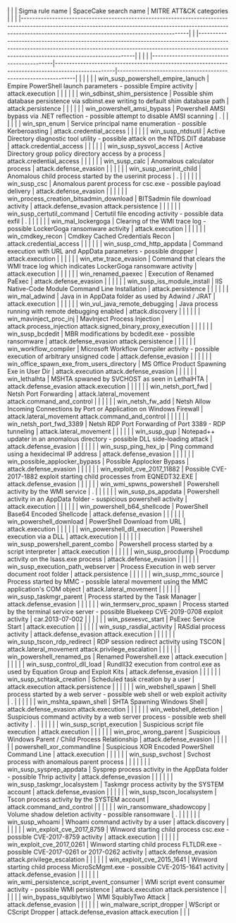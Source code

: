 | | | Sigma rule name                           | SpaceCake search name                                                                             | MITRE ATT&CK categories                                       | | |
|-----------------------------------------------------------------------------------------------------------------------------------------------------------------------------------------------------------------------|
| |-------------------------------------------------------------------------------------------------------------------------------------------------------------------------------------------------------------------| |
| | |-------------------------------------------|---------------------------------------------------------------------------------------------------|---------------------------------------------------------------| | |
| | | win_susp_powershell_empire_lanuch         |  Empire PowerShell launch parameters - possible Empire activity                                   | attack.execution                                              | | |
| | | win_sdbinst_shim_persistence              |  Possible shim database persistence via sdbinst.exe writing to default shim database path         | attack.persistence                                            | | |
| | | win_powershell_amsi_bypass                |  Powershell AMSI bypass via .NET reflection - possible attempt to disable AMSI scanning           | .                                                             | | |
| | | win_spn_enum                              |  Service principal name enumeration - possible Kerberoasting                                      | attack.credential_access                                      | | |
| | | win_susp_ntdsutil                         | Active Directory diagnostic tool utility - possible attack on the NTDS.DIT database               | attack.credential_access                                      | | |
| | | win_susp_sysvol_access                    | Active Directory group policy directory access by a process                                       | attack.credential_access                                      | | |
| | | win_susp_calc                             | Anomalous calculator process                                                                      | attack.defense_evasion                                        | | |
| | | win_susp_userinit_child                   | Anomalous child process started by the userinit process                                           | .                                                             | | |
| | | win_susp_csc                              | Anomalous parent process for csc.exe - possible payload delivery                                  | attack.defense_evasion                                        | | |
| | | win_process_creation_bitsadmin_download   | BITSadmin file download activity                                                                  | attack.defense_evasion     attack.persistence                 | | |
| | | win_susp_certutil_command                 | Certutil file encoding activity - possible data exfil                                             | .                                                             | | |
| | | win_mal_lockergoga                        | Clearing of the WMI trace log - possible LockerGoga ransomware activity                           | attack.execution                                              | | |
| | | win_cmdkey_recon                          | Cmdkey Cached Credentials Recon                                                                   | attack.credential_access                                      | | |
| | | win_susp_cmd_http_appdata                 | Command execution with URL and AppData parameters - possible dropper                              | attack.execution                                              | | |
| | | win_etw_trace_evasion                     | Command that clears the WMI trace log which indicates LockerGoga ransomware activity              | attack.execution                                              | | |
| | | win_renamed_paexec                        | Execution of Renamed PaExec                                                                       | attack.defense_evasion                                        | | |
| | | win_susp_iss_module_install               | IIS Native-Code Module Command Line Installation                                                  | attack.persistence                                            | | |
| | | win_mal_adwind                            | Java in in AppData folder as used by Adwind / JRAT                                                | attack.execution                                              | | |
| | | win_vul_java_remote_debugging             | Java process running with remote debugging enabled                                                | attack.discovery                                              | | |
| | | win_mavinject_proc_inj                    | MavInject Process Injection                                                                       | attack.process_injection attack.signed_binary_proxy_execution | | |
| | | win_susp_bcdedit                          | MBR modifications by bcdedit.exe - possible ransomware                                            | attack.defense_evasion attack.persistence                     | | |
| | | win_workflow_compiler                     | Microsoft Workflow Compiler activity - possible execution of arbitrary unsigned code              | attack.defense_evasion                                        | | |
| | | win_office_spawn_exe_from_users_directory | MS Office Product Spawning Exe in User Dir                                                        | attack.execution attack.defense_evasion                       | | |
| | | win_lethalhta                             | MSHTA spwaned by SVCHOST as seen in LethalHTA                                                     | attack.defense_evasion attack.execution                       | | |
| | | win_netsh_port_fwd                        | Netsh  Port Forwarding                                                                            | attack.lateral_movement attack.command_and_control            | | |
| | | win_netsh_fw_add                          | Netsh Allow Incoming Connections by Port or Application on Windows Firewall                       | attack.lateral_movement attack.command_and_control            | | |
| | | win_netsh_port_fwd_3389                   | Netsh RDP Port Forwarding of Port 3389 - RDP tunneling                                            | attack.lateral_movement                                       | | |
| | | win_susp_gup                              | Notepad++ updater in an anomalous directory - possible DLL side-loading attack                    | attack.defense_evasion                                        | | |
| | | win_susp_ping_hex_ip                      | Ping command using a hexidecimal IP address                                                       | attack.defense_evasion                                        | | |
| | | win_possible_applocker_bypass             | Possible Applocker Bypass                                                                         | attack.defense_evasion                                        | | |
| | | win_exploit_cve_2017_11882                | Possible CVE-2017-1882 exploit starting child processes from EQNEDT32.EXE                         | attack.defense_evasion                                        | | |
| | | win_wmi_spwns_powershell                  | Powershell activity by the WMI service                                                            | .                                                             | | |
| | | win_susp_ps_appdata                       | Powershell activity in an AppData folder - suspicious powershell activity                         | attack.execution                                              | | |
| | | win_powershell_b64_shellcode              | PowerShell Base64 Encoded Shellcode                                                               | attack.defense_evasion                                        | | |
| | | win_powershell_download                   | PowerShell Download from URL                                                                      | attack.execution                                              | | |
| | | win_powershell_dll_execution              | Powershell execution via a DLL                                                                    | attack.execution                                              | | |
| | | win_susp_powershell_parent_combo          | Powershell process started by a script interpreter                                                | attack.execution                                              | | |
| | | win_susp_procdump                         | Procdump activity on the lsass.exe process                                                        | attack.defense_evasion                                        | | |
| | | win_susp_execution_path_webserver         | Process Execution in web server document root folder                                              | attack.persistence                                            | | |
| | | win_susp_mmc_source                       | Process started by MMC - possible lateral movement using the MMC application's COM object         | attack.lateral_movement                                       | | |
| | | win_susp_taskmgr_parent                   | Process started by the Task Manager                                                               | attack.defense_evasion                                        | | |
| | | win_termserv_proc_spawn                   | Process started by the terminal service server - possible Bluekeep CVE-2019-0708 exploit activity |   car.2013-07-002                                             | | |
| | | win_psexesvc_start                        | PsExec Service Start                                                                              | attack.execution                                              | | |
| | | win_susp_rasdial_activity                 | RASdial process activity                                                                          | attack.defense_evasion attack.execution                       | | |
| | | win_susp_tscon_rdp_redirect               | RDP session redirect activity using TSCON                                                         | attack.lateral_movement  attack.privilege_escalation          | | |
| | | win_powershell_renamed_ps                 | Renamed Powershell.exe                                                                            | attack.execution                                              | | |
| | | win_susp_control_dll_load                 | Rundll32 execution from control.exe as used by Equation Group and Exploit Kits                    | attack.defense_evasion                                        | | |
| | | win_susp_schtask_creation                 | Scheduled task creation by a user                                                                 | attack.execution           attack.persistence                 | | |
| | | win_webshell_spawn                        | Shell process started by a web server - possible web shell or web exploit activity                | .                                                             | | |
| | | win_mshta_spawn_shell                     | SHTA Spawning Windows Shell                                                                       | attack.defense_evasion attack.execution                       | | |
| | | win_webshell_detection                    | Suspicious command activity by a web server process - possible web shell activity                 | .                                                             | | |
| | | win_susp_script_execution                 | Suspicious script file execution                                                                  | attack.execution                                              | | |
| | | win_proc_wrong_parent                     | Suspicious Windows Parent  / Child Process Relationship                                           | attack.defense_evasion                                        | | |
| | | powershell_xor_commandline                | Suspicious XOR Encoded PowerShell Command Line                                                    | attack.execution                                              | | |
| | | win_susp_svchost                          | Svchost process with anomalous parent process                                                     |                                                               | | |
| | | win_susp_sysprep_appdata                  | Sysprep process activity in the AppData folder - possible Thrip activity                          | attack.defense_evasion                                        | | |
| | | win_susp_taskmgr_localsystem              | Taskmgr process activity by the SYSTEM account                                                    | attack.defense_evasion                                        | | |
| | | win_susp_tscon_localsystem                | Tscon process activity by the SYSTEM account                                                      | attack.command_and_control                                    | | |
| | | win_ransomware_shadowcopy                 | Volume shadow deletion activity - possible ransomware                                             | .                                                             | | |
| | | win_susp_whoami                           | Whoami command activity by a user                                                                 | attack.discovery                                              | | |
| | | win_exploit_cve_2017_8759                 | Winword starting child process csc.exe - possible CVE-2017-8759 activity                          | attack.execution                                              | | |
| | | win_exploit_cve_2017_0261                 | Winword starting child process FLTLDR.exe - possible CVE-2017-0261 or 2017-0262 activity          | attack.defense_evasion attack.privilege_escalation            | | |
| | | win_exploit_cve_2015_1641                 | Winword starting child process MicroScMgmt.exe - possible CVE-2015-1641 activity                  | attack.defense_evasion                                        | | |
| | | win_wmi_persistence_script_event_consumer | WMi script event consumer activity - possible WMI persistence                                     | attack.execution           attack.persistence                 | | |
| | | win_bypass_squiblytwo                     | WMI SquiblyTwo Attack                                                                             | attack.defense_evasion                                        | | |
| | | win_malware_script_dropper                | WScript or CScript Dropper                                                                        | attack.defense_evasion attack.execution                       | | |
